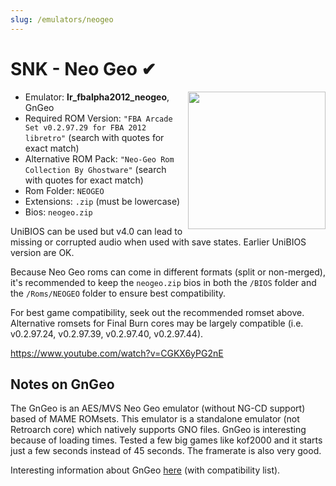 ```yaml
---
slug: /emulators/neogeo
---
```


# SNK - Neo Geo ✔

<img src="https://user-images.githubusercontent.com/44569252/188292808-3addb46b-9939-4461-bc17-c7323911900f.png" align="right" width="220" />

- Emulator: **lr_fbalpha2012_neogeo**, GnGeo
- Required ROM Version: `"FBA Arcade Set v0.2.97.29 for FBA 2012 libretro"` (search with quotes for exact match)
- Alternative ROM Pack: `"Neo-Geo Rom Collection By Ghostware"` (search with quotes for exact match)
- Rom Folder: `NEOGEO`
- Extensions: `.zip` (must be lowercase)
- Bios: `neogeo.zip`

UniBIOS can be used but v4.0 can lead to missing or corrupted audio when used with save states. Earlier UniBIOS version are OK. 

Because Neo Geo roms can come in different formats (split or non-merged), it's recommended to keep the `neogeo.zip` bios in both the `/BIOS` folder and the `/Roms/NEOGEO` folder to ensure best compatibility.

For best game compatibility, seek out the recommended romset above. Alternative romsets for Final Burn cores may be largely compatible (i.e. v0.2.97.24, v0.2.97.39, v0.2.97.40, v0.2.97.44).

https://www.youtube.com/watch?v=CGKX6yPG2nE

## Notes on GnGeo

The GnGeo is an AES/MVS Neo Geo emulator (without NG-CD support) based of MAME ROMsets.
This emulator is a standalone emulator (not Retroarch core) which natively supports GNO files.
GnGeo is interesting because of loading times. Tested a few big games like kof2000 and it starts just a few seconds instead of 45 seconds. The framerate is also very good.

Interesting information about GnGeo [here](https://github.com/TriForceX/MiyooCFW/discussions/369) (with compatibility list).